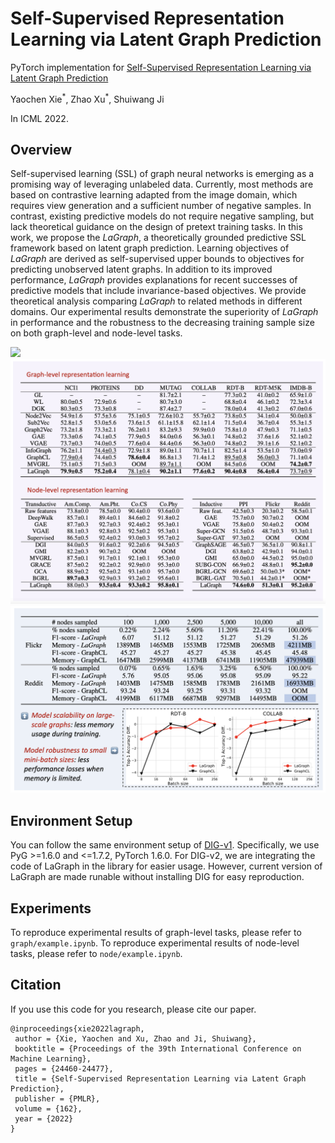 # Self-Supervised Representation Learning via Latent Graph Prediction

PyTorch implementation for [Self-Supervised Representation Learning via Latent Graph Prediction](https://arxiv.org/abs/2202.08333)

Yaochen Xie<sup>\*</sup>, Zhao Xu<sup>\*</sup>, Shuiwang Ji

In ICML 2022.

## Overview

Self-supervised learning (SSL) of graph neural networks is emerging as a promising way of leveraging unlabeled data. 
Currently, most methods are based on contrastive learning adapted from the image domain, which requires view generation and a sufficient number of negative samples. 
In contrast, existing predictive models do not require negative sampling, but lack theoretical guidance on the design of pretext training tasks. 
In this work, we propose the *LaGraph*, a theoretically grounded predictive SSL framework based on latent graph prediction. 
Learning objectives of *LaGraph* are derived as self-supervised upper bounds to objectives for predicting unobserved latent graphs. 
In addition to its improved performance, *LaGraph* provides explanations for recent successes of predictive models that include invariance-based objectives. 
We provide theoretical analysis comparing *LaGraph* to related methods in different domains. 
Our experimental results demonstrate the superiority of *LaGraph* in performance and the robustness to the decreasing training sample size on both graph-level and node-level tasks.

![](./framework.png)
![](./results.png)
![](./ablation.png)


## Environment Setup
You can follow the same environment setup of [DIG-v1](https://github.com/divelab/DIG/tree/dig). Specifically, we use PyG >=1.6.0 and <=1.7.2, PyTorch 1.6.0. For DIG-v2, we are integrating the code of LaGraph in the library for easier usage. However, current version of LaGraph are made runable without installing DIG for easy reproduction.

## Experiments

To reproduce experimental results of graph-level tasks, please refer to ```graph/example.ipynb```.
To reproduce experimental results of node-level tasks, please refer to ```node/example.ipynb```.

## Citation

If you use this code for you research, please cite our paper.

```
@inproceedings{xie2022lagraph,
 author = {Xie, Yaochen and Xu, Zhao and Ji, Shuiwang},
 booktitle = {Proceedings of the 39th International Conference on Machine Learning},
 pages = {24460-24477},
 title = {Self-Supervised Representation Learning via Latent Graph Prediction},
 publisher = {PMLR},
 volume = {162},
 year = {2022}
}
```
